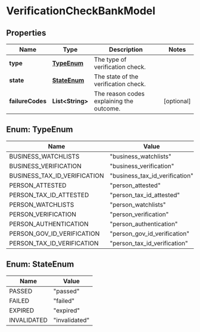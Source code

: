 

# VerificationCheckBankModel


## Properties

| Name | Type | Description | Notes |
|------------ | ------------- | ------------- | -------------|
|**type** | [**TypeEnum**](#TypeEnum) | The type of verification check. |  |
|**state** | [**StateEnum**](#StateEnum) | The state of the verification check. |  |
|**failureCodes** | **List&lt;String&gt;** | The reason codes explaining the outcome. |  [optional] |



## Enum: TypeEnum

| Name | Value |
|---- | -----|
| BUSINESS_WATCHLISTS | &quot;business_watchlists&quot; |
| BUSINESS_VERIFICATION | &quot;business_verification&quot; |
| BUSINESS_TAX_ID_VERIFICATION | &quot;business_tax_id_verification&quot; |
| PERSON_ATTESTED | &quot;person_attested&quot; |
| PERSON_TAX_ID_ATTESTED | &quot;person_tax_id_attested&quot; |
| PERSON_WATCHLISTS | &quot;person_watchlists&quot; |
| PERSON_VERIFICATION | &quot;person_verification&quot; |
| PERSON_AUTHENTICATION | &quot;person_authentication&quot; |
| PERSON_GOV_ID_VERIFICATION | &quot;person_gov_id_verification&quot; |
| PERSON_TAX_ID_VERIFICATION | &quot;person_tax_id_verification&quot; |



## Enum: StateEnum

| Name | Value |
|---- | -----|
| PASSED | &quot;passed&quot; |
| FAILED | &quot;failed&quot; |
| EXPIRED | &quot;expired&quot; |
| INVALIDATED | &quot;invalidated&quot; |



